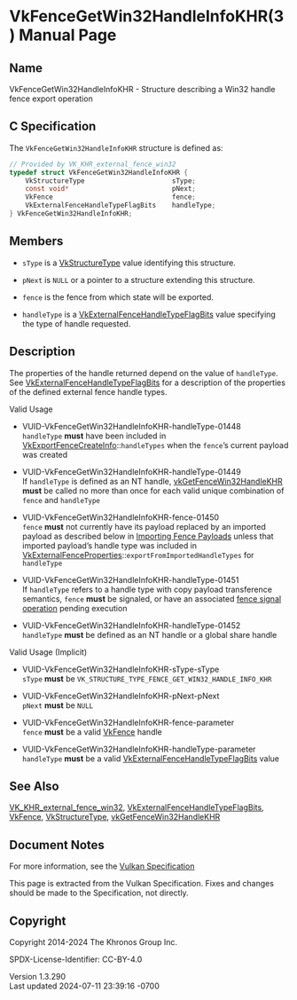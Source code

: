 # VkFenceGetWin32HandleInfoKHR(3) Manual Page

## Name

VkFenceGetWin32HandleInfoKHR - Structure describing a Win32 handle fence
export operation



## <a href="#_c_specification" class="anchor"></a>C Specification

The `VkFenceGetWin32HandleInfoKHR` structure is defined as:

``` c
// Provided by VK_KHR_external_fence_win32
typedef struct VkFenceGetWin32HandleInfoKHR {
    VkStructureType                      sType;
    const void*                          pNext;
    VkFence                              fence;
    VkExternalFenceHandleTypeFlagBits    handleType;
} VkFenceGetWin32HandleInfoKHR;
```

## <a href="#_members" class="anchor"></a>Members

- `sType` is a [VkStructureType](https://registry.khronos.org/vulkan/specs/1.3-extensions/man/html/VkStructureType.html) value identifying
  this structure.

- `pNext` is `NULL` or a pointer to a structure extending this
  structure.

- `fence` is the fence from which state will be exported.

- `handleType` is a
  [VkExternalFenceHandleTypeFlagBits](https://registry.khronos.org/vulkan/specs/1.3-extensions/man/html/VkExternalFenceHandleTypeFlagBits.html)
  value specifying the type of handle requested.

## <a href="#_description" class="anchor"></a>Description

The properties of the handle returned depend on the value of
`handleType`. See
[VkExternalFenceHandleTypeFlagBits](https://registry.khronos.org/vulkan/specs/1.3-extensions/man/html/VkExternalFenceHandleTypeFlagBits.html)
for a description of the properties of the defined external fence handle
types.

Valid Usage

- <a href="#VUID-VkFenceGetWin32HandleInfoKHR-handleType-01448"
  id="VUID-VkFenceGetWin32HandleInfoKHR-handleType-01448"></a>
  VUID-VkFenceGetWin32HandleInfoKHR-handleType-01448  
  `handleType` **must** have been included in
  [VkExportFenceCreateInfo](https://registry.khronos.org/vulkan/specs/1.3-extensions/man/html/VkExportFenceCreateInfo.html)::`handleTypes`
  when the `fence`’s current payload was created

- <a href="#VUID-VkFenceGetWin32HandleInfoKHR-handleType-01449"
  id="VUID-VkFenceGetWin32HandleInfoKHR-handleType-01449"></a>
  VUID-VkFenceGetWin32HandleInfoKHR-handleType-01449  
  If `handleType` is defined as an NT handle,
  [vkGetFenceWin32HandleKHR](https://registry.khronos.org/vulkan/specs/1.3-extensions/man/html/vkGetFenceWin32HandleKHR.html) **must** be
  called no more than once for each valid unique combination of `fence`
  and `handleType`

- <a href="#VUID-VkFenceGetWin32HandleInfoKHR-fence-01450"
  id="VUID-VkFenceGetWin32HandleInfoKHR-fence-01450"></a>
  VUID-VkFenceGetWin32HandleInfoKHR-fence-01450  
  `fence` **must** not currently have its payload replaced by an
  imported payload as described below in <a
  href="https://registry.khronos.org/vulkan/specs/1.3-extensions/html/vkspec.html#synchronization-fences-importing"
  target="_blank" rel="noopener">Importing Fence Payloads</a> unless
  that imported payload’s handle type was included in
  [VkExternalFenceProperties](https://registry.khronos.org/vulkan/specs/1.3-extensions/man/html/VkExternalFenceProperties.html)::`exportFromImportedHandleTypes`
  for `handleType`

- <a href="#VUID-VkFenceGetWin32HandleInfoKHR-handleType-01451"
  id="VUID-VkFenceGetWin32HandleInfoKHR-handleType-01451"></a>
  VUID-VkFenceGetWin32HandleInfoKHR-handleType-01451  
  If `handleType` refers to a handle type with copy payload transference
  semantics, `fence` **must** be signaled, or have an associated <a
  href="https://registry.khronos.org/vulkan/specs/1.3-extensions/html/vkspec.html#synchronization-fences-signaling"
  target="_blank" rel="noopener">fence signal operation</a> pending
  execution

- <a href="#VUID-VkFenceGetWin32HandleInfoKHR-handleType-01452"
  id="VUID-VkFenceGetWin32HandleInfoKHR-handleType-01452"></a>
  VUID-VkFenceGetWin32HandleInfoKHR-handleType-01452  
  `handleType` **must** be defined as an NT handle or a global share
  handle

Valid Usage (Implicit)

- <a href="#VUID-VkFenceGetWin32HandleInfoKHR-sType-sType"
  id="VUID-VkFenceGetWin32HandleInfoKHR-sType-sType"></a>
  VUID-VkFenceGetWin32HandleInfoKHR-sType-sType  
  `sType` **must** be
  `VK_STRUCTURE_TYPE_FENCE_GET_WIN32_HANDLE_INFO_KHR`

- <a href="#VUID-VkFenceGetWin32HandleInfoKHR-pNext-pNext"
  id="VUID-VkFenceGetWin32HandleInfoKHR-pNext-pNext"></a>
  VUID-VkFenceGetWin32HandleInfoKHR-pNext-pNext  
  `pNext` **must** be `NULL`

- <a href="#VUID-VkFenceGetWin32HandleInfoKHR-fence-parameter"
  id="VUID-VkFenceGetWin32HandleInfoKHR-fence-parameter"></a>
  VUID-VkFenceGetWin32HandleInfoKHR-fence-parameter  
  `fence` **must** be a valid [VkFence](https://registry.khronos.org/vulkan/specs/1.3-extensions/man/html/VkFence.html) handle

- <a href="#VUID-VkFenceGetWin32HandleInfoKHR-handleType-parameter"
  id="VUID-VkFenceGetWin32HandleInfoKHR-handleType-parameter"></a>
  VUID-VkFenceGetWin32HandleInfoKHR-handleType-parameter  
  `handleType` **must** be a valid
  [VkExternalFenceHandleTypeFlagBits](https://registry.khronos.org/vulkan/specs/1.3-extensions/man/html/VkExternalFenceHandleTypeFlagBits.html)
  value

## <a href="#_see_also" class="anchor"></a>See Also

[VK_KHR_external_fence_win32](https://registry.khronos.org/vulkan/specs/1.3-extensions/man/html/VK_KHR_external_fence_win32.html),
[VkExternalFenceHandleTypeFlagBits](https://registry.khronos.org/vulkan/specs/1.3-extensions/man/html/VkExternalFenceHandleTypeFlagBits.html),
[VkFence](https://registry.khronos.org/vulkan/specs/1.3-extensions/man/html/VkFence.html), [VkStructureType](https://registry.khronos.org/vulkan/specs/1.3-extensions/man/html/VkStructureType.html),
[vkGetFenceWin32HandleKHR](https://registry.khronos.org/vulkan/specs/1.3-extensions/man/html/vkGetFenceWin32HandleKHR.html)

## <a href="#_document_notes" class="anchor"></a>Document Notes

For more information, see the <a
href="https://registry.khronos.org/vulkan/specs/1.3-extensions/html/vkspec.html#VkFenceGetWin32HandleInfoKHR"
target="_blank" rel="noopener">Vulkan Specification</a>

This page is extracted from the Vulkan Specification. Fixes and changes
should be made to the Specification, not directly.

## <a href="#_copyright" class="anchor"></a>Copyright

Copyright 2014-2024 The Khronos Group Inc.

SPDX-License-Identifier: CC-BY-4.0

Version 1.3.290  
Last updated 2024-07-11 23:39:16 -0700
